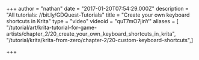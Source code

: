 +++
author = "nathan"
date = "2017-01-20T07:54:29.000Z"
description = "All tutorials: //bit.ly/GDQuest-Tutorials"
title = "Create your own keyboard shortcuts in Krita"
type = "video"
videoid = "quT7mO7jinY"
aliases = [ "/tutorial/art/krita-tutorial-for-game-artists/chapter_2/20_create_your_own_keyboard_shortcuts_in_krita", "/tutorial/krita/krita-from-zero/chapter-2/20-custom-keyboard-shortcuts",]

+++
